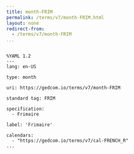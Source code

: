 ```yaml
---
title: month-FRIM
permalink: /terms/v7/month-FRIM.html
layout: none
redirect-from:
  - /terms/v7/month-FRIM
...
```


```

%YAML 1.2
---
lang: en-US

type: month

uri: https://gedcom.io/terms/v7/month-FRIM

standard tag: FRIM

specification:
  - Frimaire

label: 'Frimaire'

calendars:
  - "https://gedcom.io/terms/v7/cal-FRENCH_R"
...

```
